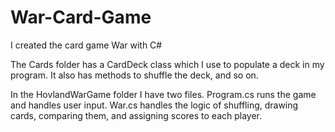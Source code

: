 # War-Card-Game
I created the card game War with C#

The Cards folder has a CardDeck class which I use to populate a deck in my program. It also has methods to shuffle the deck, and so on.

In the HovlandWarGame folder I have two files. 
Program.cs runs the game and handles user input. 
War.cs handles the logic of shuffling, drawing cards, comparing them, and assigning scores to each player. 

